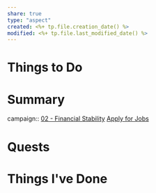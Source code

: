 ```yaml
---
share: true
type: "aspect"
created: <%+ tp.file.creation_date() %> 
modified: <%+ tp.file.last_modified_date() %>
---
```

 
# Things to Do

# Summary
campaign:: [02 - Financial Stability](./02%20-%20Financial%20Stability.md)
[Apply for Jobs](./Apply%20for%20Jobs.md)
# Quests

# Things I've Done

